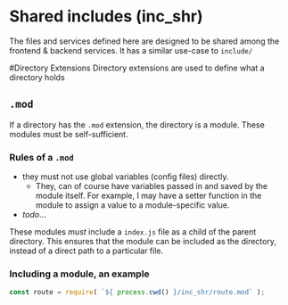 # Shared includes (inc_shr)
The files and services defined here are designed to be shared among
the frontend & backend services. It has a similar use-case to `include/`

#Directory Extensions
Directory extensions are used to define what a directory holds

## `.mod`
If a directory has the `.mod` extension, the directory is a module. These modules must be self-sufficient.
### Rules of a `.mod`
- they must not use global variables (config files) directly.
  - They, can of course have variables passed in and saved by the module itself. For example, I may have a setter function in the module to assign a value to a module-specific value. 
- _todo_...

These modules *must* include a `index.js` file as a child of the parent directory. This ensures that the module can be included as the directory, instead of a direct path to a particular file. 
### Including a module, an example
```javascript
const route = require( `${ process.cwd() }/inc_shr/route.mod` ); 
```



